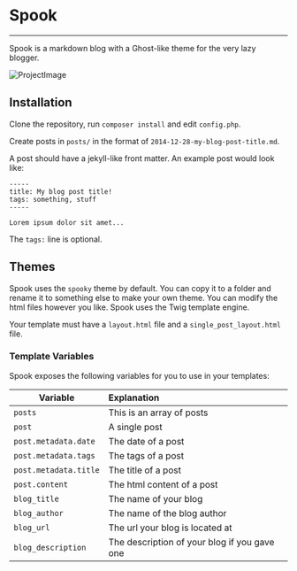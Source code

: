 # Spook
-----

Spook is a markdown blog with a Ghost-like theme for the very lazy blogger. 

![ProjectImage](http://chrisgillis.github.io/spook/spook.jpg)

## Installation

Clone the repository, run `composer install` and edit `config.php`. 

Create posts in `posts/` in the format of `2014-12-28-my-blog-post-title.md`.

A post should have a jekyll-like front matter. An example post would look like:

    -----
    title: My blog post title!
    tags: something, stuff
    -----

    Lorem ipsum dolor sit amet...

The `tags:` line is optional.

## Themes

Spook uses the `spooky` theme by default. You can copy it to a folder and rename it to something else to make your own theme. You can modify the html files however you like. Spook uses the Twig template engine.

Your template must have a `layout.html` file and a `single_post_layout.html` file.

### Template Variables

Spook exposes the following variables for you to use in your templates:

Variable              | Explanation
----------------------|:------------
 `posts`              | This is an array of posts
 `post`               | A single post
 `post.metadata.date` | The date of a post
 `post.metadata.tags` | The tags of a post
 `post.metadata.title`| The title of a post
 `post.content`       | The html content of a post
 `blog_title`         | The name of your blog
 `blog_author`        | The name of the blog author
 `blog_url`           | The url your blog is located at
 `blog_description`   | The description of your blog if you gave one
